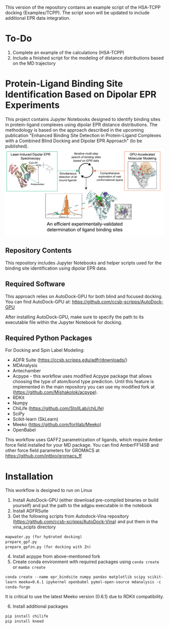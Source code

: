 This version of the repository contains an example script of the HSA-TCPP docking (Examples/TCPP). The script soon will be updated to include additional EPR data integration.

# To-Do
1. Complete an example of the calculations (HSA-TCPP)
2. Include a finished script for the modeling of distance distributions based on the MD trajectory
# Protein-Ligand Binding Site Identification Based on Dipolar EPR Experiments
This project contains Jupyter Notebooks designed to identify binding sites in protein-ligand complexes using dipolar EPR distance distributions. The methodology is based on the approach described in the upcoming publication "Enhanced Binding Site Detection in Protein-Ligand Complexes with a Combined Blind Docking and Dipolar EPR Approach" (to be published).
![alt text](preview.png)

## Repository Contents
This repository includes Jupyter Notebooks and helper scripts used for the binding site identification using dipolar EPR data.

## Required Software
This approach relies on AutoDock-GPU for both blind and focused docking. You can find AutoDock-GPU at:
https://github.com/ccsb-scripps/AutoDock-GPU

After installing AutoDock-GPU, make sure to specify the path to its executable file within the Jupyter Notebook for docking.
## Required Python Packages
For Docking and Spin Label Modeling:

- ADFR Suite (https://ccsb.scripps.edu/adfr/downloads/)
- MDAnalysis
- Antechamber
- Acpype - this workflow uses modified Acpype package that allows choosing the type of atom/bond type prediction. Until this feature is implemented in the main repository you can use my modified fork at (https://github.com/Mishakolok/acpype).
- RDKit
- Numpy
- ChiLife (https://github.com/StollLab/chiLife)
- SciPy
- Scikit-learn (SkLearn)
- Meeko (https://github.com/forlilab/Meeko)
- OpenBabel


This workflow uses GAFF2 parametrization of ligands, which require Amber force field installed for your MD package. You can find AmberFF14SB and other force field parameters for GROMACS at https://github.com/intbio/gromacs_ff

# Installation
This workflow is designed to run on Linux
1. Install AutoDock-GPU (either download pre-compiled binaries or build yourself) and put the path to the adgpu executable in the notebook
2. Install ADFRSuite
3. Get the following scripts from Autodock-Vina repository (https://github.com/ccsb-scripps/AutoDock-Vina) and put them in the vina_scipts directory
```
mapwater.py (for hydrated docking)
prepare_gpf.py
prepare_gpfzn.py (for docking with Zn)
```
4. Install acpype from above-mentioned fork
5. Create conda environment with required packages using `conda create` or `mamba create`
```
conda create --name epr_bindsite numpy pandas matplotlib scipy scikit-learn meeko=0.6.1 ipykernel openbabel pymol-open-source mdanalysis -c conda-forge 
```
It is critical to use the latest Meeko version (0.6.1) due to RDKit compatibility.

6. Install additional packages
```
pip install chilife
pip install kneed
``` 
